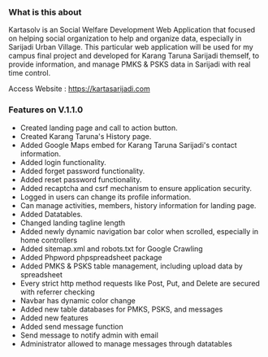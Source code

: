 ### What is this about
Kartasolv is an Social Welfare Development Web Application that focused on helping social organization to help and organize data, especially in Sarijadi Urban Village. This particular web application will be used for my campus final project and developed for Karang Taruna Sarijadi themself, to provide information, and manage PMKS & PSKS data in Sarijadi with real time control.

Access Website : https://kartasarijadi.com

### Features on V.1.1.0
- Created landing page and call to action button.
- Created Karang Taruna's History page.
- Added Google Maps embed for Karang Taruna Sarijadi's contact information.
- Added login functionality.
- Added forget password functionality.
- Added reset password functionality.
- Added recaptcha and csrf mechanism to ensure application security.
- Logged in users can change its profile information.
- Can manage activities, members, history information for landing page.
- Added Datatables.
- Changed landing tagline length
- Added newly dynamic navigation bar color when scrolled, especially in home controllers
- Added sitemap.xml and robots.txt for Google Crawling
- Added Phpword phpspreadsheet package
- Added PMKS & PSKS table management, including upload data by spreadsheet
- Every strict http method requests like Post, Put, and Delete are secured with referrer checking
- Navbar has dynamic color change
- Added new table databases for PMKS, PSKS, and messages
- Added new features
- Added send message function
- Send message to notify admin with email
- Administrator allowed to manage messages through datatables

